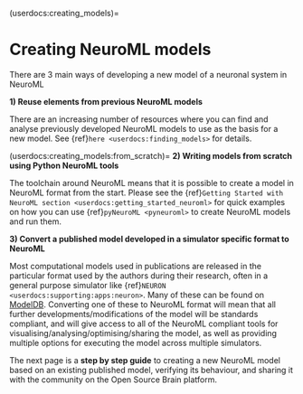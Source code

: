 (userdocs:creating_models)=
# Creating NeuroML models

There are 3 main ways of developing a new model of a neuronal system in NeuroML

**1) Reuse elements from previous NeuroML models**

There are an increasing number of resources where you can find and analyse previously developed NeuroML models to use as the basis for a new model. See {ref}`here <userdocs:finding_models>` for details.

(userdocs:creating_models:from_scratch)=
**2) Writing models from scratch using Python NeuroML tools**

The toolchain around NeuroML means that it is possible to create a model in NeuroML format from the start. Please see the {ref}`Getting Started with NeuroML section <userdocs:getting_started_neuroml>` for quick examples on how you can use {ref}`pyNeuroML <pyneuroml>` to create NeuroML models and run them.

**3) Convert a published model developed in a simulator specific format to NeuroML**

Most computational models used in publications are released in the particular format used by the authors during their research, often in a general purpose simulator like {ref}`NEURON <userdocs:supporting:apps:neuron>`. Many of these can be found on [ModelDB](https://senselab.med.yale.edu/ModelDB/default). Converting one of these to NeuroML format will mean that all further developments/modifications of the model will be standards compliant, and will give access to all of the NeuroML compliant tools for visualising/analysing/optimising/sharing the model, as well as providing multiple options for executing the model across multiple simulators.

The next page is a **step by step guide** to creating a new NeuroML model based on an existing published model, verifying its behaviour, and sharing it with the community on the Open Source Brain platform.
